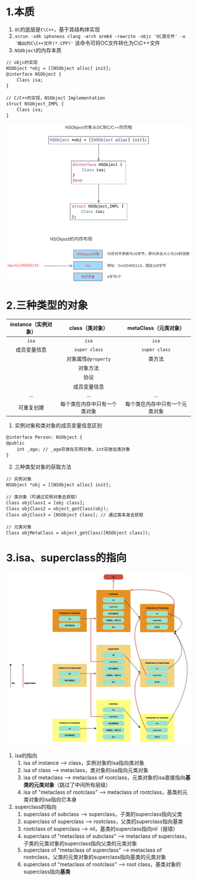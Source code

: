 
# 1.本质
1. `OC`的底层是`C\C++`，基于其结构体实现
2. `xcrun -sdk iphoneos clang -arch arm64 -rewrite -objc 'OC源文件' -o '输出的C\C++文件(*.CPP)'` 该命令可将OC文件转化为C\C++文件
3. `NSObject`的内存本质
```objc
// objc的实现
NSObject *obj = [[NSObject alloc] init];
@interface NSObject {
	Class isa;
}

// C/C++的实现，NSObject Implementation
struct NSObject_IMPL {
	Class isa;
}
```

![微信图片_20241201212031.png](https://raw.githubusercontent.com/627969687/LevelUp/main/resource/202412012120360.png)

# 2.三种类型的对象

| instance（实例对象） |   class（类对象）    | metaClass（元类对象） |
| :------------: | :-------------: | :-------------: |
|     `isa`      |      `isa`      |      `isa`      |
|     成员变量信息     |  `super class`  |  `super class`  |
|                | 对象属性`@property` |       类方法       |
|                |      对象方法       |                 |
|                |       协议        |                 |
|                |     成员变量信息      |                 |
|      ...       |       ...       |       ...       |
|     可重复创建      | 每个类在内存中只有一个类对象  | 每个类在内存中只有一个元类对象 |

1. 实例对象和类对象的成员变量信息区别
```objc
@interface Person: NSObject {
@public
	int _age; // _age存放在实例对象，int存放在类对象
}
```
2. 三种类型对象的获取方法
```objc
// 实例对象
NSObject *obj = [[NSObject alloc] init];

// 类对象（可通过实例对象去获取）
Class objClass1 = [obj class];
Class objClass2 = object_getClass(obj);
Class objClass3 = [NSObject class]; // 通过类本身去获取

// 元类对象
Class objMetaClass = object_getClass([NSObject class]);
```

# 3.isa、superclass的指向
![isa.jpg](https://raw.githubusercontent.com/627969687/LevelUp/main/resource/202412060205221.jpg)

1. isa的指向
	1. isa of instance --> class，实例对象的isa指向类对象
	2. isa of class --> metaclass，类对象的isa指向元类对象
	3. isa of metaclass --> metaclass of rootclass，元类对象的isa直接指向**基类的元类对象**（跳过了中间所有层级）
	4. isa of "metaclass of rootclass" --> metaclass of rootclass，基类的元类对象的isa指向它本身
2. superclass的指向
	1. superclass of subclass --> superclass，子类的superclass指向父类
	2. superclass of superclass --> rootclass，父类的superclass指向基类
	3. rootclass of superclass --> nil，基类的superclass指向nil（报错）
	4. superclass of "metaclass of subclass" --> metaclass of superclass，子类的元类对象的superclass指向父类的元类对象
	5. superclass of "metaclass of superclass" --> metaclass of rootrclass，父类的元类对象的superclass指向基类的元类对象
	6. superclass of "metaclass of rootclass" --> root class，基类对象的superclass指向**基类**






